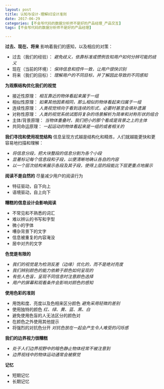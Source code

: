 ```yaml
---
layout: post
title: 认知与设计-理解UI设计准则
date: 2017-06-29
categories: [不会写代码的数据分析师不是好的产品经理_产品交互]
tags: [不会写代码的数据分析师不是好的产品经理]

---
```


__过去、现在、将来__
影响着我们的感知，以及相应的对策：

- 过去（我们的经验）：
 _避免歧义，依靠标准或惯例告知用户如何分辨可能的歧义_
- 现在（当前的环境）：
 _保持信息和控件一致，让用户很快识别_
- 将来（我们的目标）：
 _理解用户的不同目标，并了解因此导致的不同感知_


__为观察结构优化我们的视觉__

- 接近性原理：
 _相互靠近的物体看起来属于一组_
- 相似性原理：
 _如果其他因素相同，那么相似的物体看起来归属于一组_
- 连续性原理：
 _人类视觉倾向于看到连续的形式，必要时甚至会填补遗漏_
- 对称性原理：
 _人类的视觉系统试图将复杂的场景解析为简单和对称形状的组合_
- 主体/背景原理：
 _当物体重叠时，我们把小的那个看成是背景之上的主体_
- 共同命运原理：
 _一起运动的物体看起来是一组的或者相关的_


__我们寻找和使用视觉结构__
信息呈现方式越是结构化和精炼，人们就越能更快和更容易地扫描和理解：

- _将信息分段，把大块整段的信息分割为各个小段_
- _显著标记每个信息段和子段，以便清晰地确认各自的内容_
- _以一个层次结构来展示各段及其子段，使得上层的段能比下层更重点地展示_


__阅读不是自然的__
尽量减少用户的阅读行为

- 特征驱动，自下向上
- 语境驱动，自上向下

__糟糕的信息设计会影响阅读__

- 不常见和不熟悉的词汇
- 难以辨认的书写和字型
- 微小的字体
- 嘈杂背景下的文字
- 信息被重复的内容淹没
- 居中对齐的文字


__色觉是有限的__

- _我们的视觉是为检测反差（边缘）优化的，而不是绝对亮度_
- _我们辨别颜色的能力依赖于颜色如何呈现的_
- _有些人色盲，呈现不同信息时注意颜色选择_
- _用户的屏幕和观看条件会影响对颜色的感知_

__使用色彩的准则__

- 用饱和度、亮度以及色相来区分颜色
 _避免采用轻微的差别_
- 使用独特的颜色
 _红、绿、黄、蓝、黑、白_
- 避免使用色盲的人无法区分的颜色对
- 在颜色之外使用其他提示
- 将强烈的对抗色分开
 _对抗色放在一起会产生令人难受的闪烁感_

__我们的边界视力很糟糕__

- _处于人们边界视野中的暗色静止物体经常不被注意到_
- _边界视线中的物体运动通常会被察觉_

__记忆__

- 短期记忆
- 长期记忆